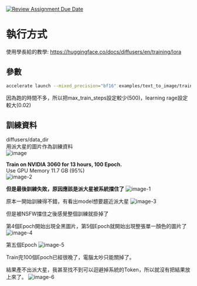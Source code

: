 [![Review Assignment Due Date](https://classroom.github.com/assets/deadline-readme-button-24ddc0f5d75046c5622901739e7c5dd533143b0c8e959d652212380cedb1ea36.svg)](https://classroom.github.com/a/X3WkcXtG)

# 執行方式
使用學長給的教學:
https://huggingface.co/docs/diffusers/en/training/lora

## 參數
```bash
accelerate launch --mixed_precision="bf16" examples/text_to_image/train_text_to_image_lora.py   --pretrained_model_name_or_path="runwayml/stable-diffusion-v1-5"  --train_data_dir="data_dir/"   --dataloader_num_workers=0   --resolution=512 --center_crop --random_flip   --train_batch_size=1   --gradient_accumulation_steps=4   --max_train_steps=500   --learning_rate=1e-02   --max_grad_norm=1   --lr_scheduler="cosine" --lr_warmup_steps=0   --output_dir="result/"   --report_to=wandb   --checkpointing_steps=10   --validation_prompt="Patrick is standing beside the rock."   --seed=1337
```
因為跑的時間不多，所以把max_train_steps設定較少(500)，learning rage設定較大(0.02)

## 訓練資料
diffusers/data_dir\
用派大星的圖片作為訓練資料\
![image](https://github.com/mvclab-ntust-course/course3-tsungHannn/assets/85086644/446f76cc-872a-4fbc-9968-1f2d73a641f7)


**Train on NVIDIA 3060 for 13 hours, 100 Epoch.**\
Use GPU Memory 11.7 GB (95%)\
![image-2](https://github.com/mvclab-ntust-course/course3-tsungHannn/assets/85086644/c8e5bde2-9a55-4488-b5fa-91e2d52e993f)



**但是最後訓練失敗，原因應該是派大星被系統擋住了**
![image-1](https://github.com/mvclab-ntust-course/course3-tsungHannn/assets/85086644/de9ebc3f-f713-459b-bf1f-70c88cef6cc3)


原本一開始訓練得不錯，有看出model想要趨近派大星
![image-3](https://github.com/mvclab-ntust-course/course3-tsungHannn/assets/85086644/adab6233-9f55-4077-a308-6dd1a548fc65)


但是被NSFW擋住之後感覺整個訓練就掛掉了

第4個Epoch開始出現全黑圖片，第5個Epoch就開始出現整張單一顏色的圖片了
![image-4](https://github.com/mvclab-ntust-course/course3-tsungHannn/assets/85086644/1f2ba070-5b84-4657-b428-2deec94ae376)


第五個Epoch
![image-5](https://github.com/mvclab-ntust-course/course3-tsungHannn/assets/85086644/80e3ddbb-ebf1-4125-b479-04fe6b5e9ce7)


Train完100個Epoch已經很晚了，電腦太吵只能關掉了。

結果產不出派大星，我甚至找不到可以迴避掉系統的Token，所以就沒有把結果放上來了。
![image-6](https://github.com/mvclab-ntust-course/course3-tsungHannn/assets/85086644/40f87f6e-39fd-4db0-b7ab-643b8a1e64d8)
